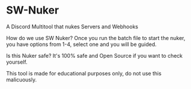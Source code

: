 # SW-Nuker
A Discord Multitool that nukes Servers and Webhooks

How do we use SW Nuker?
  Once you run the batch file to start the nuker, you have options from 1-4, select one and you will be guided.

Is this Nuker safe?
 It's 100% safe and Open Source if you want to check yourself.

This tool is made for educational purposes only, do not use this malicuously.
